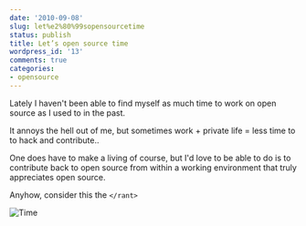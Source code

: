 ```yaml
---
date: '2010-09-08'
slug: let%e2%80%99sopensourcetime
status: publish
title: Let’s open source time
wordpress_id: '13'
comments: true
categories:
- opensource
---
```


Lately I haven't been able to find myself as much time to work on open source as I used to in the past.

It annoys the hell out of me, but sometimes work + private life = less time to to hack and contribute..

One does have to make a living of course, but I'd love to be able to do is to contribute back to open source from within a working environment that truly appreciates open source.

Anyhow, consider this the `</rant>`

![Time](http://chart.apis.google.com/chart?cht=p3&chs=750x250&chd=t:24,40&chl=Hours%20Per%20Day|Hours%20I%20want%20to%20hack%20per%20day)
